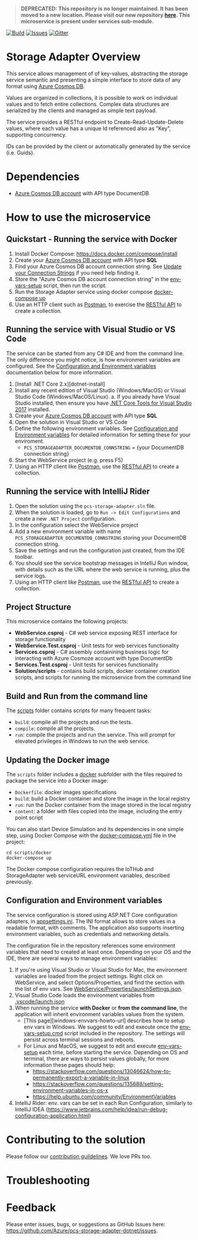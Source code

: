 > **DEPRECATED: This repository is no longer maintained. It has been moved to a new location. Please visit our new repository [here](https://github.com/Azure/azure-iot-pcs-remote-monitoring-dotnet). This microservice is present under services sub-module.**


[![Build][build-badge]][build-url]
[![Issues][issues-badge]][issues-url]
[![Gitter][gitter-badge]][gitter-url]

Storage Adapter Overview
========================
This service allows management of of key-values, abstracting the storage service semantic and presenting a simple interface to store data of any format using [Azure Cosmos DB](https://azure.microsoft.com/en-us/services/cosmos-db/).

Values are organized in collections, it is possible to work on individual values and to fetch entire collections. Complex data structures are serialized by the clients and managed as simple text payload.

The service provides a RESTful endpoint to Create-Read-Update-Delete values, where each value has a unique Id referenced also as "Key", supporting concurrency.

IDs can be provided by the client or automatically generated by the service (i.e. Guids).

Dependencies
============
* [Azure Cosmos DB account](https://ms.portal.azure.com/#create/Microsoft.DocumentDB) with API type DocumentDB

How to use the microservice
===========================
## Quickstart - Running the service with Docker

1. Install Docker Compose: https://docs.docker.com/compose/install
1. Create your [Azure Cosmos DB account](https://ms.portal.azure.com/#create/Microsoft.DocumentDB) with API type **SQL**
1. Find your Azure Cosmos DB account connection string.  See [Update your Connection Strings](https://docs.microsoft.com/en-us/azure/cosmos-db/create-documentdb-dotnet#update-your-connection-string) 
if you need help finding it.
1. Store the "Azure Cosmos DB account connection string" in the [env-vars-setup](scripts)
   script, then run the script.
1. Run the Storage Adapter service using docker compose [docker-compose up](scripts)
1. Use an HTTP client such as [Postman](https://www.getpostman.com), to exercise the [RESTful API](https://github.com/Azure/pcs-storage-adapter-dotnet/wiki/API-specs#create-key-value-with-post-id-generated-by-the-service) to create a collection.

## Running the service with Visual Studio or VS Code

The service can be started from any C# IDE and from the command line.
The only difference you might notice, is how environment variables
are configured. See the [Configuration and Environment variables](#configuration-and-environment-variables) documentation below for more information.

1. [Install .NET Core 2.x][dotnet-install]
1. Install any recent edition of Visual Studio (Windows/MacOS) or Visual Studio Code (Windows/MacOS/Linux).
    a. If you already have Visual Studio installed, then ensure you have [.NET Core Tools for Visual Studio 2017](https://www.microsoft.com/net/core#windowsvs2017) installed.
1. Create your [Azure Cosmos DB account](https://ms.portal.azure.com/#create/Microsoft.DocumentDB) with API type **SQL**
1. Open the solution in Visual Studio or VS Code
1. Define the following environment variables. See [Configuration and Environment variables](#configuration-and-environment-variables) for detailed information for setting these for your enviroment.
    * `PCS_STORAGEADAPTER_DOCUMENTDB_CONNSTRING` = {your DocumentDB connection string}
1. Start the WebService project (e.g. press F5)
1. Using an HTTP client like [Postman](https://www.getpostman.com), use the [RESTful API](https://github.com/Azure/pcs-storage-adapter-dotnet/wiki/API-specs) to create a collection.

## Running the service with IntelliJ Rider
1. Open the solution using the `pcs-storage-adapter.sln` file.
1. When the solution is loaded, go to `Run -> Edit Configurations` and
   create a new `.NET Project` configuration.
1. In the configuration select the WebService project
1. Add a new environment variable with name
   `PCS_STORAGEADAPTER_DOCUMENTDB_CONNSTRING` storing your DocumentDB connection string.
1. Save the settings and run the configuration just created, from the IDE
   toolbar.
1. You should see the service bootstrap messages in IntelliJ Run window,
   with details such as the URL where the web service is running, plus
   the service logs.
1. Using an HTTP client like [Postman](https://www.getpostman.com), use the [RESTful API](https://github.com/Azure/pcs-storage-adapter-dotnet/wiki/API-specs) to create a collection.

## Project Structure

This microservice contains the following projects:
* **WebService.csproj** - C# web service exposing REST interface for storage
functionality
* **WebService.Test.csproj** - Unit tests for web services functionality
* **Services.csproj** - C# assembly containining business logic for interacting 
with Azure Cosmoze account with type DocumentDb
* **Services.Test.csproj** - Unit tests for services functionality
* **Solution/scripts** - contains build scripts, docker container creation scripts, 
and scripts for running the microservice from the command line


## Build and Run from the command line

The [scripts](scripts) folder contains scripts for many frequent tasks:

* `build`: compile all the projects and run the tests.
* `compile`: compile all the projects.
* `run`: compile the projects and run the service. This will prompt for
  elevated privileges in Windows to run the web service.

## Updating the Docker image

The `scripts` folder includes a [docker](scripts/docker) subfolder with the files
required to package the service into a Docker image:

* `Dockerfile`: docker images specifications
* `build`: build a Docker container and store the image in the local registry
* `run`: run the Docker container from the image stored in the local registry
* `content`: a folder with files copied into the image, including the entry point script

You can also start Device Simulation and its dependencies in one simple step,
using Docker Compose with the
[docker-compose.yml](scripts/docker/docker-compose.yml) file in the project:

```
cd scripts/docker
docker-compose up
```

The Docker compose configuration requires the IoTHub and StorageAdapter web serviceURL environment variables, described previously.

## Configuration and Environment variables

The service configuration is stored using ASP.NET Core configuration
adapters, in [appsettings.ini](WebService/appsettings.ini). The INI
format allows to store values in a readable format, with comments.
The application also supports inserting environment variables, such as
credentials and networking details.

The configuration file in the repository references some environment
variables that need to created at least once. Depending on your OS and
the IDE, there are several ways to manage environment variables:

1. If you're using Visual Studio or Visual Studio for Mac, the environment
   variables are loaded from the project settings. Right click on WebService,
   and select Options/Properties, and find the section with the list of env
   vars. See [WebService/Properties/launchSettings.json](WebService/Properties/launchSettings.json).
1. Visual Studio Code loads the environment variables from
   [.vscode/launch.json](.vscode/launch.json)
1. When running the service **with Docker** or **from the command line**, the
   application will inherit environment variables values from the system. 
   * [This page][windows-envvars-howto-url] describes how to setup env vars
     in Windows. We suggest to edit and execute once the
     [env-vars-setup.cmd](scripts/env-vars-setup.cmd) script included in the
     repository. The settings will persist across terminal sessions and reboots.
   * For Linux and MacOS, we suggest to edit and execute
     [env-vars-setup](scripts/env-vars-setup) each time, before starting the
     service. Depending on OS and terminal, there are ways to persist values
     globally, for more information these pages should help:
     * https://stackoverflow.com/questions/13046624/how-to-permanently-export-a-variable-in-linux
     * https://stackoverflow.com/questions/135688/setting-environment-variables-in-os-x
     * https://help.ubuntu.com/community/EnvironmentVariables
1. IntelliJ Rider: env. vars can be set in each Run Configuration, similarly to
  IntelliJ IDEA (https://www.jetbrains.com/help/idea/run-debug-configuration-application.html)

Contributing to the solution
============================
Please follow our [contribution guildelines](CONTRIBUTING.md).  We love PRs too.

Troubleshooting
===============

Feedback
========
Please enter issues, bugs, or suggestions as GitHub Issues here: https://github.com/Azure/pcs-storage-adapter-dotnet/issues.

[build-badge]: https://img.shields.io/travis/Azure/pcs-storage-adapter-dotnet.svg
[build-url]: https://travis-ci.org/Azure/pcs-storage-adapter-dotnet
[issues-badge]: https://img.shields.io/github/issues/azure/pcs-storage-adapter-dotnet.svg
[issues-url]: https://github.com/azure/pcs-storage-adapter-dotnet/issues
[gitter-badge]: https://img.shields.io/gitter/room/azure/iot-solutions.js.svg
[gitter-url]: https://gitter.im/azure/iot-solutions
